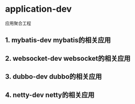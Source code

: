 # application-dev
应用聚合工程

## 1. mybatis-dev mybatis的相关应用
## 2. websocket-dev websocket的相关应用
## 3. dubbo-dev dubbo的相关应用
## 4. netty-dev netty的相关应用